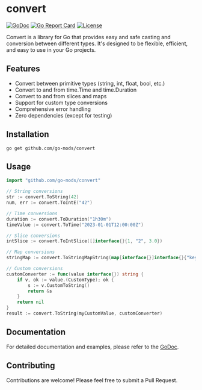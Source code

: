 # convert

[![GoDoc](https://godoc.org/github.com/go-mods/convert?status.svg)](https://godoc.org/github.com/go-mods/convert)
[![Go Report Card](https://goreportcard.com/badge/github.com/go-mods/convert)](https://goreportcard.com/report/github.com/go-mods/convert)
[![License](https://img.shields.io/badge/License-MIT-blue.svg)](https://github.com/go-mods/convert/blob/master/LICENSE)

Convert is a library for Go that provides easy and safe casting and conversion between different types. It's designed to be flexible, efficient, and easy to use in your Go projects.

## Features

- Convert between primitive types (string, int, float, bool, etc.)
- Convert to and from time.Time and time.Duration
- Convert to and from slices and maps
- Support for custom type conversions
- Comprehensive error handling
- Zero dependencies (except for testing)

## Installation

```shell
go get github.com/go-mods/convert
```

## Usage

```go
import "github.com/go-mods/convert"

// String conversions
str := convert.ToString(42)
num, err := convert.ToIntE("42")

// Time conversions
duration := convert.ToDuration("1h30m")
timeValue := convert.ToTime("2023-01-01T12:00:00Z")

// Slice conversions
intSlice := convert.ToIntSlice([]interface{}{1, "2", 3.0})

// Map conversions
stringMap := convert.ToStringMapString(map[interface{}]interface{}{"key": "value"})

// Custom conversions
customConverter := func(value interface{}) string {
    if v, ok := value.(CustomType); ok {
        s := v.CustomToString()
        return &s
    }
    return nil
}
result := convert.ToString(myCustomValue, customConverter)
```


## Documentation

For detailed documentation and examples, please refer to the [GoDoc](https://godoc.org/github.com/go-mods/convert).

## Contributing

Contributions are welcome! Please feel free to submit a Pull Request.
